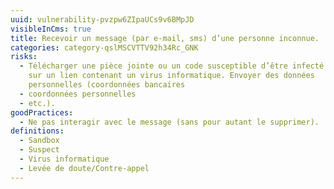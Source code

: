 ```yaml
---
uuid: vulnerability-pvzpw6ZIpaUCs9v6BMpJD
visibleInCms: true
title: Recevoir un message (par e-mail, sms) d’une personne inconnue.
categories: category-qslMSCVTTV92h34Rc_GNK
risks:
  - Télécharger une pièce jointe ou un code susceptible d’être infecté. Cliquer
    sur un lien contenant un virus informatique. Envoyer des données
    personnelles (coordonnées bancaires
  - coordonnées personnelles
  - etc.).
goodPractices:
  - Ne pas interagir avec le message (sans pour autant le supprimer).
definitions:
  - Sandbox
  - Suspect
  - Virus informatique
  - Levée de doute/Contre-appel
---
```

